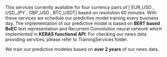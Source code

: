 This services currently available for four currency pairs of [ EUR_USD , USD_JPY , GBP_USD , BTC_USDT] based on resolution 60 minutes.
With these services we schedule our predictive model training every business day. The implementation of our predictive model is based on **BERT based BoEC** text representation and Recurrent Convolution neural network which implemented in **KERAS functional API**.
For checking our news data providing services, please refer to TrainingServices folder.


We train our predictive modeles based on **over 2 years** of our news data . 